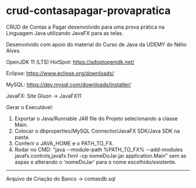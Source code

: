 # crud-contasapagar-provapratica
CRUD de Contas a Pagar desenvolvido para uma prova prática na Linguagem Java utilizando JavaFX para as telas.

Desenvolvido com apoio do material do Curso de Java da UDEMY do Nélio Alves.

OpenJDK 11 (LTS) HotSpot: https://adoptopenjdk.net/

Eclipse: https://www.eclipse.org/downloads/

MySQL: https://dev.mysql.com/downloads/installer/

JavaFX: Site Gluon -> JavaFX11

Gerar o Executável:

1) Exportar o  Java/Runnable JAR file do Projeto selecionando a classe Main.
2) Colocar o dbproperties/MySQL Connector/JavaFX SDK/Java SDK na pasta.
3) Conferir o JAVA_HOME e o PATH_TO_FX.
4) Rodar no CMD: "java --module-path %PATH_TO_FX% --add-modules javafx.controls,javafx.fxml -cp nomeDoJar.jar application.Main" sem as aspas e alterando o 'nomeDoJar' para o nome escolhido/existente.

------------------------------------------------------------------------------------------------------------------------------------------------
Arquivo de Criação do Banco -> contasdb.sql
